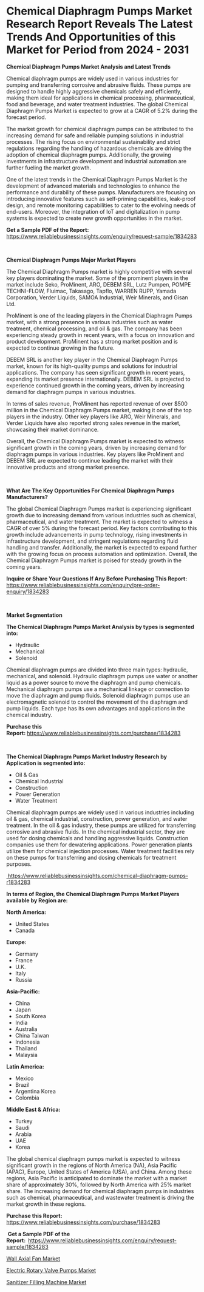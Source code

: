 <p><h1>Chemical Diaphragm Pumps Market Research Report Reveals The Latest Trends And Opportunities of this Market for Period from 2024 - 2031</h1></p><p><strong>Chemical Diaphragm Pumps Market Analysis and Latest Trends</strong></p>
<p><p>Chemical diaphragm pumps are widely used in various industries for pumping and transferring corrosive and abrasive fluids. These pumps are designed to handle highly aggressive chemicals safely and efficiently, making them ideal for applications in chemical processing, pharmaceutical, food and beverage, and water treatment industries. The global Chemical Diaphragm Pumps Market is expected to grow at a CAGR of 5.2% during the forecast period.</p><p>The market growth for chemical diaphragm pumps can be attributed to the increasing demand for safe and reliable pumping solutions in industrial processes. The rising focus on environmental sustainability and strict regulations regarding the handling of hazardous chemicals are driving the adoption of chemical diaphragm pumps. Additionally, the growing investments in infrastructure development and industrial automation are further fueling the market growth.</p><p>One of the latest trends in the Chemical Diaphragm Pumps Market is the development of advanced materials and technologies to enhance the performance and durability of these pumps. Manufacturers are focusing on introducing innovative features such as self-priming capabilities, leak-proof design, and remote monitoring capabilities to cater to the evolving needs of end-users. Moreover, the integration of IoT and digitalization in pump systems is expected to create new growth opportunities in the market.</p></p>
<p><strong>Get a Sample PDF of the Report:&nbsp;</strong> <a href="https://www.reliablebusinessinsights.com/enquiry/request-sample/1834283">https://www.reliablebusinessinsights.com/enquiry/request-sample/1834283</a></p>
<p>&nbsp;</p>
<p><strong>Chemical Diaphragm Pumps Major Market Players</strong></p>
<p><p>The Chemical Diaphragm Pumps market is highly competitive with several key players dominating the market. Some of the prominent players in the market include Seko, ProMinent, ARO, DEBEM SRL, Lutz Pumpen, POMPE TECHNI-FLOW, Fluimac, Takasago, Tapflo, WARREN RUPP, Yamada Corporation, Verder Liquids, SAMOA Industrial, Weir Minerals, and Gisan Ltd.</p><p>ProMinent is one of the leading players in the Chemical Diaphragm Pumps market, with a strong presence in various industries such as water treatment, chemical processing, and oil & gas. The company has been experiencing steady growth in recent years, with a focus on innovation and product development. ProMinent has a strong market position and is expected to continue growing in the future.</p><p>DEBEM SRL is another key player in the Chemical Diaphragm Pumps market, known for its high-quality pumps and solutions for industrial applications. The company has seen significant growth in recent years, expanding its market presence internationally. DEBEM SRL is projected to experience continued growth in the coming years, driven by increasing demand for diaphragm pumps in various industries.</p><p>In terms of sales revenue, ProMinent has reported revenue of over $500 million in the Chemical Diaphragm Pumps market, making it one of the top players in the industry. Other key players like ARO, Weir Minerals, and Verder Liquids have also reported strong sales revenue in the market, showcasing their market dominance.</p><p>Overall, the Chemical Diaphragm Pumps market is expected to witness significant growth in the coming years, driven by increasing demand for diaphragm pumps in various industries. Key players like ProMinent and DEBEM SRL are expected to continue leading the market with their innovative products and strong market presence.</p></p>
<p>&nbsp;</p>
<p><strong>What Are The Key Opportunities For Chemical Diaphragm Pumps Manufacturers?</strong></p>
<p><p>The global Chemical Diaphragm Pumps market is experiencing significant growth due to increasing demand from various industries such as chemical, pharmaceutical, and water treatment. The market is expected to witness a CAGR of over 5% during the forecast period. Key factors contributing to this growth include advancements in pump technology, rising investments in infrastructure development, and stringent regulations regarding fluid handling and transfer. Additionally, the market is expected to expand further with the growing focus on process automation and optimization. Overall, the Chemical Diaphragm Pumps market is poised for steady growth in the coming years.</p></p>
<p><strong>Inquire or Share Your Questions If Any Before Purchasing This Report:</strong> <a href="https://www.reliablebusinessinsights.com/enquiry/pre-order-enquiry/1834283">https://www.reliablebusinessinsights.com/enquiry/pre-order-enquiry/1834283</a></p>
<p>&nbsp;</p>
<p><strong>Market Segmentation</strong></p>
<p><strong>The Chemical Diaphragm Pumps Market Analysis by types is segmented into:</strong></p>
<p><ul><li>Hydraulic</li><li>Mechanical</li><li>Solenoid</li></ul></p>
<p><p>Chemical diaphragm pumps are divided into three main types: hydraulic, mechanical, and solenoid. Hydraulic diaphragm pumps use water or another liquid as a power source to move the diaphragm and pump chemicals. Mechanical diaphragm pumps use a mechanical linkage or connection to move the diaphragm and pump fluids. Solenoid diaphragm pumps use an electromagnetic solenoid to control the movement of the diaphragm and pump liquids. Each type has its own advantages and applications in the chemical industry.</p></p>
<p><strong>Purchase this Report:&nbsp;</strong><a href="https://www.reliablebusinessinsights.com/purchase/1834283">https://www.reliablebusinessinsights.com/purchase/1834283</a></p>
<p>&nbsp;</p>
<p><strong>The Chemical Diaphragm Pumps Market Industry Research by Application is segmented into:</strong></p>
<p><ul><li>Oil & Gas</li><li>Chemical Industrial</li><li>Construction</li><li>Power Generation</li><li>Water Treatment</li></ul></p>
<p><p>Chemical diaphragm pumps are widely used in various industries including oil & gas, chemical industrial, construction, power generation, and water treatment. In the oil & gas industry, these pumps are utilized for transferring corrosive and abrasive fluids. In the chemical industrial sector, they are used for dosing chemicals and handling aggressive liquids. Construction companies use them for dewatering applications. Power generation plants utilize them for chemical injection processes. Water treatment facilities rely on these pumps for transferring and dosing chemicals for treatment purposes.</p></p>
<p><a href="https://www.reliablebusinessinsights.com/chemical-diaphragm-pumps-r1834283">&nbsp;https://www.reliablebusinessinsights.com/chemical-diaphragm-pumps-r1834283</a></p>
<p><strong>In terms of Region, the Chemical Diaphragm Pumps Market Players available by Region are:</strong></p>
<p>
    <p> <strong> North America: </strong>
        <ul>
            <li>United States</li>
            <li>Canada</li>
        </ul>
        </p> 
    <p> <strong> Europe: </strong>
        <ul>
            <li>Germany</li>
            <li>France</li>
            <li>U.K.</li>
            <li>Italy</li>
            <li>Russia</li>
        </ul>
        </p> 
    <p> <strong> Asia-Pacific: </strong>
        <ul>
            <li>China</li>
            <li>Japan</li>
            <li>South Korea</li>
            <li>India</li>
            <li>Australia</li>
            <li>China Taiwan</li>
            <li>Indonesia</li>
            <li>Thailand</li>
            <li>Malaysia</li>
        </ul>
        </p> 
    <p> <strong> Latin America: </strong>
        <ul>
            <li>Mexico</li>
            <li>Brazil</li>
            <li>Argentina Korea</li>
            <li>Colombia</li>
        </ul>
        </p> 
    <p> <strong> Middle East & Africa: </strong>
        <ul>
            <li>Turkey</li>
            <li>Saudi</li>
            <li>Arabia</li>
            <li>UAE</li>
            <li>Korea</li>
        </ul>
    </p>
    </p>
<p><p>The global chemical diaphragm pumps market is expected to witness significant growth in the regions of North America (NA), Asia Pacific (APAC), Europe, United States of America (USA), and China. Among these regions, Asia Pacific is anticipated to dominate the market with a market share of approximately 30%, followed by North America with 25% market share. The increasing demand for chemical diaphragm pumps in industries such as chemical, pharmaceutical, and wastewater treatment is driving the market growth in these regions.</p></p>
<p><strong>Purchase this Report: </strong><a href="https://www.reliablebusinessinsights.com/purchase/1834283">https://www.reliablebusinessinsights.com/purchase/1834283</a></p>
<p>&nbsp;<strong>Get a Sample PDF of the Report:&nbsp;&nbsp;</strong><a href="https://www.reliablebusinessinsights.com/enquiry/request-sample/1834283">https://www.reliablebusinessinsights.com/enquiry/request-sample/1834283</a></p>
<p><strong></strong></p>
<p><p><a href="https://github.com/Paul14Anderson63/Market-Research-Report-List-4/blob/main/wall-axial-fan-market.md">Wall Axial Fan Market</a></p><p><a href="https://view.publitas.com/reportprime-1/electric-rotary-valve-pumps-market-outlook-complete-industry-analysis-2024-to-2031/">Electric Rotary Valve Pumps Market</a></p><p><a href="https://github.com/mabutironaldo/Market-Research-Report-List-5/blob/main/sanitizer-filling-machine-market.md">Sanitizer Filling Machine Market</a></p></p>